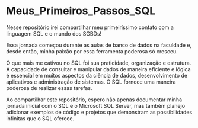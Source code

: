 # Meus_Primeiros_Passos_SQL
Nesse repositório irei compartilhar meu primeiríssimo contato com a linguagem SQL e o mundo dos SGBDs!

Essa jornada começou durante as aulas de banco de dados na faculdade e, desde então, minha paixão por essa ferramenta poderosa só cresceu.

O que mais me cativou no SQL foi sua praticidade, organização e estrutura. A capacidade de consultar e manipular dados de maneira eficiente e lógica é essencial em muitos aspectos da ciência de dados, desenvolvimento de aplicativos e administração de sistemas. O SQL fornece uma maneira poderosa de realizar essas tarefas.

Ao compartilhar este repositório, espero não apenas documentar minha jornada inicial com o SQL e o Microsoft SQL Server, mas também planejo adicionar exemplos de código e projetos que demonstram as possibilidades infinitas que o SQL oferece.
